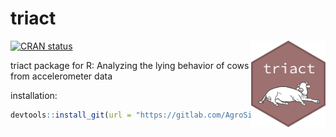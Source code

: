 
# triact 

<a href="https://dplyr.tidyverse.org"><img src="logo.png" align="right" height="138" /></a>

<!-- badges: start -->

[![CRAN
status](https://www.r-pkg.org/badges/version/triact)](https://cran.r-project.org/package=triact)

<!-- badges: end -->


triact package for R: Analyzing the lying behavior of cows from accelerometer data

installation:
```r
devtools::install_git(url = "https://gitlab.com/AgroSimi/triact.git")
```
